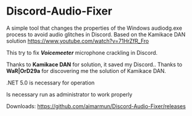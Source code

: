 # Discord-Audio-Fixer
A simple tool that changes the properties of the Windows audiodg.exe process to avoid audio glitches in Discord. Based on the Kamikace DAN solution https://www.youtube.com/watch?v=71HrZfR_Fro

This try to fix __*Voicemeeter*__ microphone crackling in Discord.

Thanks to **Kamikace DAN** for solution, it saved my Discord..
Thanks to **WaR|OrD29a** for discovering me the solution of Kamikace DAN.

.NET 5.0 is necessary for operation

Is necessary run as administrator to work properly

Downloads:
https://github.com/aimarmun/Discord-Audio-Fixer/releases

